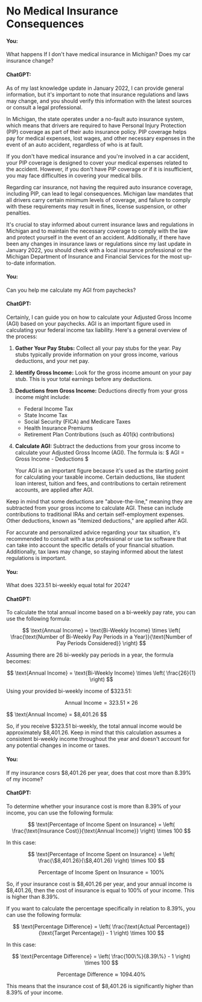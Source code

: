 # No Medical Insurance Consequences

#### You:
What happens If I don't have medical insurance in Michigan? Does my car insurance change? 

#### ChatGPT:
As of my last knowledge update in January 2022, I can provide general information, but it's important to note that insurance regulations and laws may change, and you should verify this information with the latest sources or consult a legal professional.

In Michigan, the state operates under a no-fault auto insurance system, which means that drivers are required to have Personal Injury Protection (PIP) coverage as part of their auto insurance policy. PIP coverage helps pay for medical expenses, lost wages, and other necessary expenses in the event of an auto accident, regardless of who is at fault.

If you don't have medical insurance and you're involved in a car accident, your PIP coverage is designed to cover your medical expenses related to the accident. However, if you don't have PIP coverage or if it is insufficient, you may face difficulties in covering your medical bills.

Regarding car insurance, not having the required auto insurance coverage, including PIP, can lead to legal consequences. Michigan law mandates that all drivers carry certain minimum levels of coverage, and failure to comply with these requirements may result in fines, license suspension, or other penalties.

It's crucial to stay informed about current insurance laws and regulations in Michigan and to maintain the necessary coverage to comply with the law and protect yourself in the event of an accident. Additionally, if there have been any changes in insurance laws or regulations since my last update in January 2022, you should check with a local insurance professional or the Michigan Department of Insurance and Financial Services for the most up-to-date information.


#### You:
Can you help me calculate my AGI from paychecks?

#### ChatGPT:
Certainly, I can guide you on how to calculate your Adjusted Gross Income (AGI) based on your paychecks. AGI is an important figure used in calculating your federal income tax liability. Here's a general overview of the process:

1. **Gather Your Pay Stubs:**
   Collect all your pay stubs for the year. Pay stubs typically provide information on your gross income, various deductions, and your net pay.

2. **Identify Gross Income:**
   Look for the gross income amount on your pay stub. This is your total earnings before any deductions.

3. **Deductions from Gross Income:**
   Deductions directly from your gross income might include:
   - Federal Income Tax
   - State Income Tax
   - Social Security (FICA) and Medicare Taxes
   - Health Insurance Premiums
   - Retirement Plan Contributions (such as 401(k) contributions)

4. **Calculate AGI:**
   Subtract the deductions from your gross income to calculate your Adjusted Gross Income (AGI). The formula is:
    $ AGI = Gross Income - Deductions $

   Your AGI is an important figure because it's used as the starting point for calculating your taxable income. Certain deductions, like student loan interest, tuition and fees, and contributions to certain retirement accounts, are applied after AGI.

Keep in mind that some deductions are "above-the-line," meaning they are subtracted from your gross income to calculate AGI. These can include contributions to traditional IRAs and certain self-employment expenses. Other deductions, known as "itemized deductions," are applied after AGI.

For accurate and personalized advice regarding your tax situation, it's recommended to consult with a tax professional or use tax software that can take into account the specific details of your financial situation. Additionally, tax laws may change, so staying informed about the latest regulations is important.


#### You:
What does 323.51 bi-weekly equal total for 2024? 

#### ChatGPT:
To calculate the total annual income based on a bi-weekly pay rate, you can use the following formula:

$$ \text{Annual Income} = \text{Bi-Weekly Income} \times \left( \frac{\text{Number of Bi-Weekly Pay Periods in a Year}}{\text{Number of Pay Periods Considered}} \right) $$

Assuming there are 26 bi-weekly pay periods in a year, the formula becomes:

$$ \text{Annual Income} = \text{Bi-Weekly Income} \times \left( \frac{26}{1} \right) $$

Using your provided bi-weekly income of $323.51:

$$ \text{Annual Income} = 323.51 \times 26 $$

$$ \text{Annual Income} = $8,401.26 $$

So, if you receive $323.51 bi-weekly, the total annual income would be approximately $8,401.26. Keep in mind that this calculation assumes a consistent bi-weekly income throughout the year and doesn't account for any potential changes in income or taxes.


#### You:
If my insurance cosrs $8,401.26 per year, does that cost more than 8.39% of my income? 

#### ChatGPT:
To determine whether your insurance cost is more than 8.39% of your income, you can use the following formula:

$$ \text{Percentage of Income Spent on Insurance} = \left( \frac{\text{Insurance Cost}}{\text{Annual Income}} \right) \times 100 $$

In this case:

$$ \text{Percentage of Income Spent on Insurance} = \left( \frac{\$8,401.26}{\$8,401.26} \right) \times 100 $$

$$ \text{Percentage of Income Spent on Insurance} = 100\% $$

So, if your insurance cost is $8,401.26 per year, and your annual income is $8,401.26, then the cost of insurance is equal to 100% of your income. This is higher than 8.39%.

If you want to calculate the percentage specifically in relation to 8.39%, you can use the following formula:

$$ \text{Percentage Difference} = \left( \frac{\text{Actual Percentage}}{\text{Target Percentage}} - 1 \right) \times 100 $$

In this case:

$$ \text{Percentage Difference} = \left( \frac{100\%}{8.39\%} - 1 \right) \times 100 $$

$$ \text{Percentage Difference} \approx 1094.40\% $$

This means that the insurance cost of $8,401.26 is significantly higher than 8.39% of your income.
